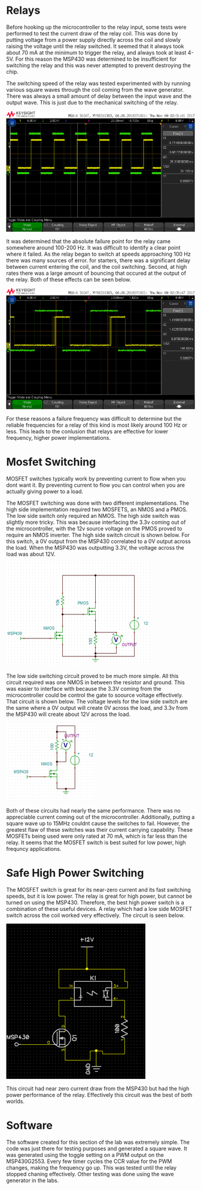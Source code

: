 # Relays 

Before hooking up the microcontroller to the relay input, some tests were performed to test the current draw of the relay coil. This was done by putting voltage from a power supply directly across the coil and slowly raising the voltage until the relay switched. It seemed that it always took about 70 mA at the minimum to trigger the relay, and always took at least 4-5V. For this reason the MSP430 was determined to be insufficient for switching the relay and this was never attempted to prevent destroying the chip.

The switching speed of the relay was tested experimented with by running various square waves through the coil coming from the wave generator. There was always a small amount of delay between the input wave and the output wave. This is just due to the mechanical switching of the relay.

![Alt Text](https://github.com/RU09342/lab-6taking-control-over-your-embedded-life-university-316/blob/master/Pictures/scope_3.png)

It was determined that the absolute failure point for the relay came somewhere around 100-200 Hz. It was difficult to identify a clear point where it failed. As the relay began to switch at speeds approaching 100 Hz there was many sources of error. for starters, there was a significant delay between current entering the coil, and the coil switching. Second, at high rates there was a large amount of bouncing that occured at the output of the relay. Both of these effects can be seen below.

![Alt Text](https://github.com/RU09342/lab-6taking-control-over-your-embedded-life-university-316/blob/master/Pictures/scope_4.png)

For these reasons a failure frequency was difficult to determine but the reliable frequencies for a relay of this kind is most likely around 100 Hz or less. This leads to the conlusion that relays are effective for lower frequency, higher power implementations.

# Mosfet Switching

MOSFET switches typically work by preventing current to flow when you dont want it. By preventing current to flow you can control when you are actually giving power to a load.

The MOSFET switching was done with two different implementations. The high side implementation required two MOSFETS, an NMOS and a PMOS. The low side switch only required an NMOS. The high side switch was slightly more tricky. This was because interfacing the 3.3v coming out of the microcontroller, with the 12v source voltage on the PMOS proved to require an NMOS inverter. The high side switch circuit is shown below. For this switch, a 0V output from the MSP430 correlated to a 0V output across the load. When the MSP430 was outputting 3.3V, the voltage across the load was about 12V.

![Alt Text](https://github.com/RU09342/lab-6taking-control-over-your-embedded-life-university-316/blob/master/Pictures/High%20side%20switch.png)

The low side switching circuit proved to be much more simple. All this circuit required was one NMOS in between the resistor and ground. This was easier to interface with because the 3.3V coming from the microcontroller could be control the gate to soource voltage effectively. That circuit is shown below. The voltage levels for the low side switch are the same where a 0V output will create 0V across the load, and 3.3v from the MSP430 will create about 12V across the load.

![Alt Text](https://github.com/RU09342/lab-6taking-control-over-your-embedded-life-university-316/blob/master/Pictures/low%20side%20NMOS%20switch.png)

Both of these circuits had nearly the same performance. There was no appreciable current coming out of the microcontroller. Additionally, putting a square wave up to 15MHz couldnt cause the switches to fail. However, the greatest flaw of these switches was their current carrying capability. These MOSFETs being used were only rated at 70 mA, which is far less than the relay. It seems that the MOSFET switch is best suited for low power, high frequncy applications.

# Safe High Power Switching

The MOSFET switch is great for its near-zero current and its fast switching speeds, but it is low power. The relay is great for high power, but cannot be turned on using the MSP430. Therefore, the best high power switch is a combination of these useful devices. A relay which had a low side MOSFET switch across the coil worked very effectively. The circuit is seen below.

![Alt Text](https://github.com/RU09342/lab-6taking-control-over-your-embedded-life-university-316/blob/master/Pictures/Best%20relay%20switching.png)

This circuit had near zero current draw from the MSP430 but had the high power performance of the relay. Effectively this circuit was the best of both worlds.

# Software

The software created for this section of the lab was extremely simple. The code was just there for testing purposes and generated a square wave. It was generated using the toggle setting on a PWM output on the MSP430G2553. Every few timer cycles the CCR value for the PWM changes, making the frequency go up. This was tested until the relay stopped chaning effectively. Other testing was done using the wave generator in the labs.